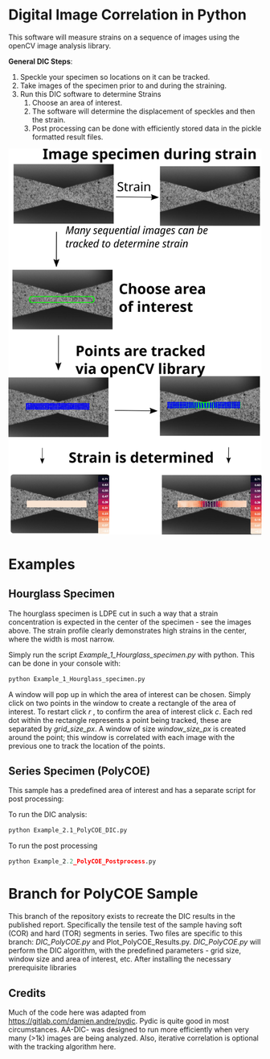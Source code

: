 



# Digital Image Correlation in Python

This software will measure strains on a sequence of images using the openCV image analysis library. 

**General DIC Steps**:

1. Speckle your specimen so locations on it can be tracked. 
2. Take images of the specimen prior to and during the straining.
3. Run this DIC software to determine Strains 
   1. Choose an area of interest.
   2. The software will determine the displacement of speckles and then the strain.
   3. Post processing can be done with efficiently stored data in the pickle formatted result files. 


![Tutorial](Tutorial.png)



# Examples

## Hourglass Specimen

The hourglass specimen is LDPE cut in such a way that a strain concentration is expected in the center of the specimen - see the images above. The strain profile clearly demonstrates high strains in the center, where the width is most narrow. 

Simply run the script *Example_1_Hourglass_specimen.py* with python. This can be done in your console with: 

```bash
python Example_1_Hourglass_specimen.py
```

A window will pop up in which the area of interest can be chosen. Simply click on two points in the window to create a rectangle of the area of interest. To restart click *r* , to confirm the area of interest click *c*. Each red dot within the rectangle represents a point being tracked, these are separated by *grid_size_px*. A window of size *window_size_px* is created around the point; this window is correlated with each image with the previous one to track the location of the points.  



## Series Specimen (PolyCOE) 

This sample has a predefined area of interest and has a separate script for post processing: 

To run the DIC analysis:

```bash
python Example_2.1_PolyCOE_DIC.py
```

To run the post processing 

```python
python Example_2.2_PolyCOE_Postprocess.py
```



 



# Branch for PolyCOE Sample

This branch of the repository exists to recreate the DIC results in the published report. Specifically the tensile test of the sample having soft (COR) and hard (TOR) segments in series. Two files are specific to this branch: *DIC_PolyCOE.py* and Plot_PolyCOE_Results.py. *DIC_PolyCOE.py* will perform the DIC algorithm, with the predefined parameters - grid size, window size and area of interest, etc. After installing the necessary prerequisite libraries 





## Credits 

Much of the code here was adapted from https://gitlab.com/damien.andre/pydic. Pydic is quite good in most circumstances. AA-DIC- was designed to run more efficiently when very many (>1k) images are being analyzed. Also, iterative correlation is optional with the tracking  algorithm here.   
